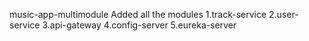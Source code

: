 music-app-multimodule
  Added all the modules
  1.track-service
  2.user-service
  3.api-gateway
  4.config-server
  5.eureka-server
 
